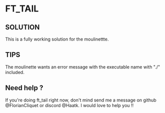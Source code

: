 # FT_TAIL

## SOLUTION

This is a fully working solution for the moulinettte.

## TIPS

The moulinette wants an error message with the executable name with "./" included.

## Need help ?

If you're doing ft_tail right now, don't mind send me a message on github @FlorianCliquet or discord @Haatk. I would love to help you !!